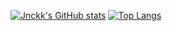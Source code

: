 [![Jnckk's GitHub stats](https://github-readme-stats.vercel.app/api?username=Jnckk&show_icons=true&theme=radical)](https://github.com/Jnckk/MyProfile.git)
[![Top Langs](https://github-readme-stats.vercel.app/api/top-langs/?username=Jnckk&size_weight=0.5&count_weight=0.5)](https://github.com/Jnckk/MyProfile.git)

